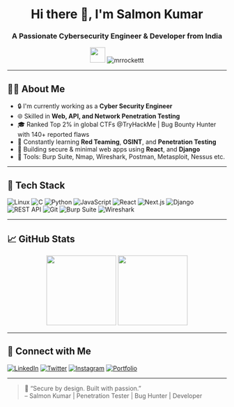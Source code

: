 <h1 align="center">Hi there 👋, I'm Salmon Kumar</h1>
<h3 align="center">A Passionate Cybersecurity Engineer & Developer from India</h3>

<p align="center">
  <img src="https://media.giphy.com/media/hvRJCLFzcasrR4ia7z/giphy.gif" width="35" />
  <img src="https://komarev.com/ghpvc/?username=mrrockettt&label=Profile%20views&color=0e75b6&style=flat" alt="mrrockettt" />
</p>

---

## 🧑‍💻 About Me

- 🔒 I'm currently working as a **Cyber Security Engineer**
- 🌐 Skilled in **Web, API, and Network Penetration Testing**
- 🎓 Ranked Top 2% in global CTFs @TryHackMe | Bug Bounty Hunter with 140+ reported flaws
- 🧠 Constantly learning **Red Teaming**, **OSINT**, and **Penetration Testing**
- 🚀 Building secure & minimal web apps using **React**, and **Django**
- 🧰 Tools: Burp Suite, Nmap, Wireshark, Postman, Metasploit, Nessus etc.


---

## 🧰 Tech Stack

![Linux](https://img.shields.io/badge/Linux-FCC624?style=flat&logo=linux&logoColor=black)
![C](https://img.shields.io/badge/C-00599C?style=flat&logo=c&logoColor=white)
![Python](https://img.shields.io/badge/Python-14354C?style=flat&logo=python)
![JavaScript](https://img.shields.io/badge/JavaScript-F7DF1E?style=flat&logo=javascript&logoColor=black)
![React](https://img.shields.io/badge/React-20232A?style=flat&logo=react)
![Next.js](https://img.shields.io/badge/Next.js-000000?style=flat&logo=next.js)
![Django](https://img.shields.io/badge/Django-092E20?style=flat&logo=django)
![REST API](https://img.shields.io/badge/REST%20API-00599C?style=flat&logo=api&logoColor=white)
![Git](https://img.shields.io/badge/Git-F05032?style=flat&logo=git)
![Burp Suite](https://img.shields.io/badge/Burp%20Suite-FF6600?style=flat&logo=PortSwigger&logoColor=white)
![Wireshark](https://img.shields.io/badge/Wireshark-1679A7?style=flat&logo=wireshark)




---

## 📈 GitHub Stats

<p align="center">
  <img src="https://github-readme-stats.vercel.app/api?username=mrrockettt&show_icons=true&theme=radical" height="160" />
  <img src="https://github-readme-stats.vercel.app/api/top-langs/?username=mrrockettt&layout=compact&theme=radical" height="160" />
</p>

---

## 🔗 Connect with Me

[![LinkedIn](https://img.shields.io/badge/LinkedIn-blue?style=for-the-badge&logo=linkedin&logoColor=white)](https://www.linkedin.com/in/mrrockettt/)
[![Twitter](https://img.shields.io/badge/Twitter-black?style=for-the-badge&logo=twitter&logoColor=white)](https://x.com/mr_rockettt)
[![Instagram](https://img.shields.io/badge/Instagram-E4405F?style=for-the-badge&logo=instagram&logoColor=white)](https://www.instagram.com/mrrockettt/)
[![Portfolio](https://img.shields.io/badge/Website-222?style=for-the-badge&logo=githubpages&logoColor=white)](https://mrrockettt.github.io/)

---

> 🔐 “Secure by design. Built with passion.”  
> – Salmon Kumar | Penetration Tester | Bug Hunter | Developer
